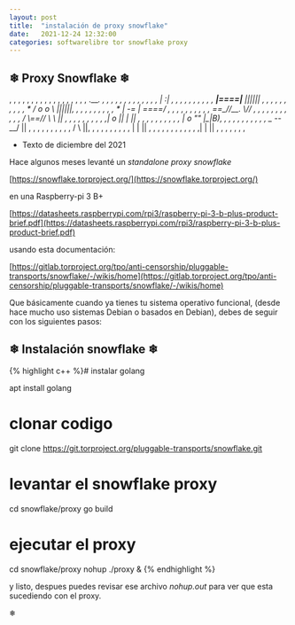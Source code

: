```yaml
---
layout: post
title:  "instalación de proxy snowflake"
date:   2021-12-24 12:32:00
categories: softwarelibre tor snowflake proxy
---
```

## ❄ Proxy Snowflake ❄

, ,    ,      ,    ,     ,     ,   ,      ,     ,     ,      ,      ,
,       ,     ,    ,       ,   .____. ,   ,     ,      ,       ,      ,
 ,    ,   ,    ,     ,   ,   , |   :|         ,   , ,   ,   ,       ,
   ,        ,    ,     ,     __|====|__ ||||||  ,        ,      ,      ,
 ,   ,    ,   ,     ,    , *  / o  o \  ||||||,   ,  ,        ,    ,
,   ,   ,         ,   ,     * | -=   |  \====/ ,       ,   ,    ,     ,
   ,  ,    ,   ,           ,  ==\__//__. \\//    ,  ,        ,    ,
,   ,  ,    ,    ,    ,  ,   / \\==// \ \ ||  ,   ,      ,          ,
 ,  ,    ,    ,     ,      ,|    o ||  | \||   ,      ,     ,   ,     ,
,      ,    ,    ,      ,   |    o ""  |\_|B),    ,  ,    ,       ,
  ,  ,    ,   ,     ,      , \__  --__/   ||  ,        ,      ,     ,
,  ,   ,       ,     ,   ,  /          \  ||,   ,   ,      ,    ,    ,
 ,      ,   ,     ,        |            | ||      ,  ,   ,    ,   ,
,    ,    ,   ,  ,    ,   ,|            | || ,  ,  ,   ,   ,     ,  ,


* Texto de diciembre del 2021

Hace algunos meses levanté un *standalone proxy snowflake*

[https://snowflake.torproject.org/](https://snowflake.torproject.org/)

en una Raspberry-pi 3 B+ 

[https://datasheets.raspberrypi.com/rpi3/raspberry-pi-3-b-plus-product-brief.pdf](https://datasheets.raspberrypi.com/rpi3/raspberry-pi-3-b-plus-product-brief.pdf)

usando esta documentación:

[https://gitlab.torproject.org/tpo/anti-censorship/pluggable-transports/snowflake/-/wikis/home](https://gitlab.torproject.org/tpo/anti-censorship/pluggable-transports/snowflake/-/wikis/home)

Que básicamente cuando ya tienes tu sistema operativo funcional, (desde hace mucho uso sistemas Debian o basados en Debian), debes de seguir con los siguientes pasos:

## ❄ Instalación snowflake ❄
 
{% highlight c++ %}# instalar golang
 
 apt install golang
 
 # clonar codigo
 
 git clone https://git.torproject.org/pluggable-transports/snowflake.git
 
 # levantar el snowflake proxy
 
 cd snowflake/proxy
 go build 
 
 # ejecutar el proxy
 
 cd snowflake/proxy
 nohup ./proxy & {% endhighlight %}
   
 y listo, despues puedes revisar ese archivo *nohup.out* para ver que esta sucediendo con el proxy.
 
❄

